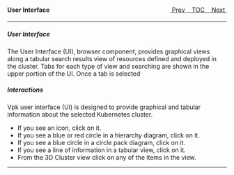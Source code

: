 <topicKey generalusage/>
<topicBack id="topicNext" link="overview"/>
<topicNext id="topicBack" link="gettingstarted"/>

<a style="float: right;" href="javascript:docNextTopic()">&nbsp;&nbsp;Next&nbsp;<i class="fa fa-lg fa-arrow-right"></i></a>
<a style="float: right;" href="javascript:docNextTopic('toc')">&nbsp;&nbsp;TOC&nbsp;&nbsp;</a>
<a style="float: right;" href="javascript:docPrevTopic()"><i class="fa fa-lg fa-arrow-left"></i>&nbsp;Prev&nbsp;&nbsp;</a>

#### User Interface 

---

<!-- 

User interface of VpK.  

<div style="margin-left: 150px;">
    <iframe width="700" height="390" src="https://www.youtube.com/embed/nwm5IFHbR34">
    </iframe>
</div> 
--- 

-->


##### User Interface

The User Interface (UI), browser component, provides graphical views along a tabular search results view of resources defined and deployed in the cluster.
Tabs for each type of view and searching are shown in the upper portion of the UI.  Once a tab is selected 

##### Interactions



Vpk user interface (UI) is designed to provide graphical and tabular information about the selected Kubernetes cluster.

- If you see an icon, click on it. 
- If you see a blue or red circle in a hierarchy diagram, click on it.
- If you see a blue circle in a circle pack diagram, click on it.
- If you see a line of information in a tabular view, click on it.
- From the 3D Cluster view click on any of the items in the view.

---
